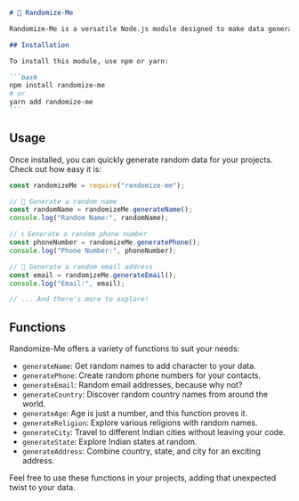 ````markdown
# 🎲 Randomize-Me

Randomize-Me is a versatile Node.js module designed to make data generation fun and easy. Whether you're testing, prototyping, or just having a little fun, Randomize-Me has got your back!

## Installation

To install this module, use npm or yarn:

```bash
npm install randomize-me
# or
yarn add randomize-me
```
````

## Usage

Once installed, you can quickly generate random data for your projects. Check out how easy it is:

```javascript
const randomizeMe = require("randomize-me");

// 📝 Generate a random name
const randomName = randomizeMe.generateName();
console.log("Random Name:", randomName);

// 📞 Generate a random phone number
const phoneNumber = randomizeMe.generatePhone();
console.log("Phone Number:", phoneNumber);

// 📧 Generate a random email address
const email = randomizeMe.generateEmail();
console.log("Email:", email);

// ... And there's more to explore!
```

## Functions

Randomize-Me offers a variety of functions to suit your needs:

- `generateName`: Get random names to add character to your data.
- `generatePhone`: Create random phone numbers for your contacts.
- `generateEmail`: Random email addresses, because why not?
- `generateCountry`: Discover random country names from around the world.
- `generateAge`: Age is just a number, and this function proves it.
- `generateReligion`: Explore various religions with random names.
- `generateCity`: Travel to different Indian cities without leaving your code.
- `generateState`: Explore Indian states at random.
- `generateAddress`: Combine country, state, and city for an exciting address.

Feel free to use these functions in your projects, adding that unexpected twist to your data.

